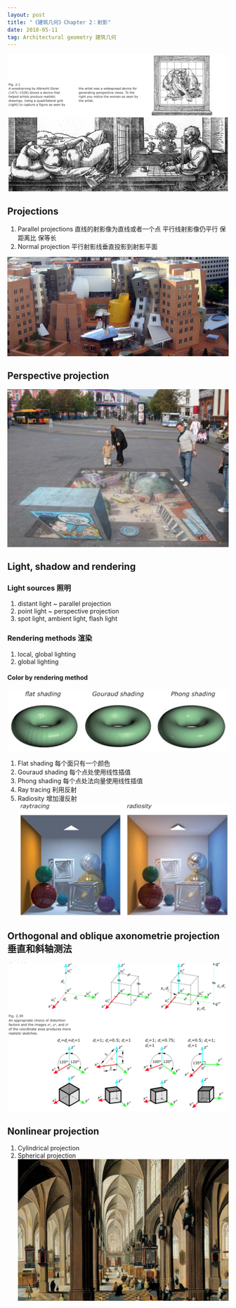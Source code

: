 ```yaml
---
layout: post
title: "《建筑几何》Chapter 2：射影"
date: 2018-05-11
tag: Architectural geometry 建筑几何
---
```

![](/images/posts/AG/drawing.png)

## Projections
 1. Parallel projections
 直线的射影像为直线或者一个点
 平行线射影像仍平行
 保距离比
 保等长
 2. Normal projection
 平行射影线垂直投影到射影平面

 ![](/images/posts/AG/statecenterMIT.png)

## Perspective projection
![](/images/posts/AG/perspective.png)


## Light, shadow and rendering

### Light sources 照明

 1. distant light ~ parallel projection
 2. point light ~ perspective projection
 3. spot light, ambient light, flash light

### Rendering methods 渲染

 1. local, global lighting
 2. global lighting

#### Color by rendering method
![](/images/posts/AG/shading.png)
 1. Flat shading
 每个面只有一个颜色
 2. Gouraud shading
 每个点处使用线性插值
 3. Phong shading
 每个点处法向量使用线性插值
 4. Ray tracing
 利用反射
 5. Radiosity
 增加漫反射
 ![](/images/posts/AG/raytracing.png)

## Orthogonal and oblique axonometrie projection 垂直和斜轴测法
![](/images/posts/AG/axonometrie.png)

## Nonlinear projection

 1. Cylindrical projection
 2. Spherical projection
![](/images/posts/AG/antwerpen.png)
